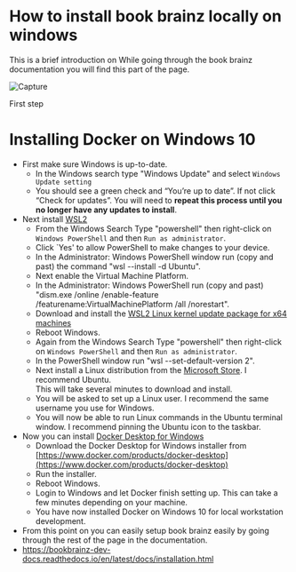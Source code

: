 # How to install book brainz locally on windows 
This is a brief introduction on While going through the book brainz documentation you will find this part of the page.
<br />

![Capture](https://user-images.githubusercontent.com/69524541/160836998-d2bff1e5-59ba-4e6d-a0f2-d56791dba11e.PNG)

First step

# Installing Docker on Windows 10

* First make sure Windows is up-to-date.
  * In the Windows search type "Windows Update" and select `Windows Update setting`
  * You should see a green check and “You’re up to date”.  If not click “Check for updates”.  You will 
  need to **repeat this process until you no longer have any updates to install**. 
* Next install [WSL2](https://docs.microsoft.com/en-us/windows/wsl/install-win10)
  * From the Windows Search Type "powershell" then right-click on `Windows PowerShell` and then `Run as administrator`.
  * Click `Yes' to allow PowerShell to make changes to your device.
  * In the Administrator: Windows PowerShell window run (copy and past) the command "wsl --install -d Ubuntu".
  * Next enable the Virtual Machine Platform. 
  * In the Administrator: Windows PowerShell run (copy and past) "dism.exe /online /enable-feature /featurename:VirtualMachinePlatform /all /norestart".
  * Download and install the 
  [WSL2 Linux kernel update package for x64 machines](https://wslstorestorage.blob.core.windows.net/wslblob/wsl_update_x64.msi)
  * Reboot Windows.
  * Again from the Windows Search Type "powershell" then right-click on `Windows PowerShell` and then 
  `Run as administrator`.
  * In the PowerShell window run "wsl --set-default-version 2".
  * Next install a Linux distribution from the [Microsoft Store](https://aka.ms/wslstore).  I recommend Ubuntu.  
  This will take several minutes to download and install.
  * You will be asked to set up a Linux user.  I recommend the same username you use for Windows.
  * You will now be able to run Linux commands in the Ubuntu terminal window. I recommend pinning the Ubuntu icon 
  to the taskbar.
* Now you can install [Docker Desktop for Windows](https://docs.docker.com/docker-for-windows/install/)
  * Download the Docker Desktop for Windows installer from 
  [https://www.docker.com/products/docker-desktop](https://www.docker.com/products/docker-desktop)
  * Run the installer.
  * Reboot Windows.
  * Login to Windows and let Docker finish setting up.  This can take a few minutes depending on your machine.
  * You have now installed Docker on Windows 10 for local workstation development.
* From this point on you can easily setup book brainz easily by going through the rest of the page in the documentation. 
* https://bookbrainz-dev-docs.readthedocs.io/en/latest/docs/installation.html
